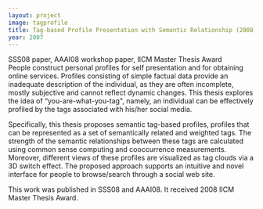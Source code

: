 ```yaml
---
layout: project
image: tagprofile
title: Tag-based Profile Presentation with Semantic Relationship (2008)
year: 2007
---
```

<div class="metadata">SSS08 paper, AAAI08 workshop paper, IICM Master Thesis Award</div>
People construct personal profiles for self presentation and for obtaining online services. Profiles consisting of simple factual data provide an inadequate description of the individual, as they are often incomplete, mostly subjective and cannot reflect dynamic changes. This thesis explores the idea of “you-are-what-you-tag", namely, an individual can be effectively profiled by the tags associated with his/her social media. 

Specifically, this thesis proposes semantic tag-based profiles, profiles that can be represented as a set of semantically related and weighted tags. The strength of the semantic relationships between these tags are calculated using common sense computing and cooccurrence measurements. Moreover, different views of these profiles are visualized as tag clouds via a 3D switch effect. The proposed approach supports an intuitive and novel interface for people to browse/search through a social web site. 

This work was published in SSS08 and AAAI08. It received 2008 IICM Master Thesis Award.
